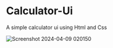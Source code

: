 # Calculator-Ui

A simple calculator ui using Html and Css

![Screenshot 2024-04-09 020150](https://github.com/RiteshDev99/Calculator-UI/assets/160346538/cac4eff3-a141-4e71-9d8a-fd310f3a14f5)
